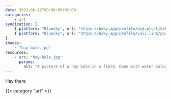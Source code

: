 ```yaml
---
date: 2023-06-12T00:00:00+02:00
categories:
    - art
syndication: [
    { platform: "Bluesky", url: "https://bsky.app/profile/did:plc:tjkokzqdnfzzlaxdjjzzzi5b/post/3keigxgko4n2j", hidden: true },
    { platform: "Bluesky", url: "https://bsky.app/profile/vali.link/post/3keigxgko4n2j" }
]
images:
    - "hay-bale.jpg"
resources:
    - src: "hay-bale.jpg"
      params:
        alt: "A picture of a hay bale in a field. Done with water color, markers, colored pencils"
---
```

Hay there

{{< category "art" >}}
